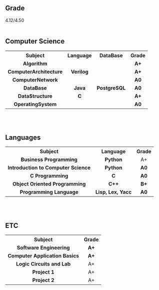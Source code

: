 <h2><strong>Grade</strong></h2>
4.12/4.50

<br/>
<br/>

<h2><strong>Computer Science</strong></h2>

<table>
  <tr>
    <th style="text-align: center;"><strong>Subject</strong></th>
    <th style="text-align: center;"><strong>Language</strong></th>
    <th style="text-align: center;"><strong>DataBase</strong></th>
    <th style="text-align: center;"><strong>Grade</strong></th>
  </tr>
  <tr>
    <td style="text-align: center;"><strong>Algorithm</strong></td>
    <td style="text-align: center;"><strong></strong></td>
    <td style="text-align: center;"><strong></strong></td>
    <td style="text-align: center;"><strong>A+</strong></td>
  </tr>
  <tr>
    <td style="text-align: center;"><strong>ComputerArchitecture</strong></td>
    <td style="text-align: center;"><strong>Verilog</strong></td>
    <td style="text-align: center;"><strong></strong></td>
    <td style="text-align: center;"><strong>A+</strong></td>
  </tr>
  <tr>
    <td style="text-align: center;"><strong>ComputerNetwork</strong></td>
    <td style="text-align: center;"><strong></strong></td>
    <td style="text-align: center;"><strong></strong></td>
    <td style="text-align: center;"><strong>A0</strong></td>
  </tr>
  <tr>
    <td style="text-align: center;"><strong>DataBase</strong></td>
    <td style="text-align: center;"><strong>Java</strong></td>
    <td style="text-align: center;"><strong>PostgreSQL</strong></td>
    <td style="text-align: center;"><strong>A0</strong></td>
  </tr>
  <tr>
    <td style="text-align: center;"><strong>DataStructure</strong></td>
    <td style="text-align: center;"><strong>C</strong></td>
    <td style="text-align: center;"><strong></strong></td>
    <td style="text-align: center;"><strong>A+</strong></td>
  </tr>
  <tr>
    <td style="text-align: center;"><strong>OperatingSystem</strong></td>
    <td style="text-align: center;"><strong></strong></td>
    <td style="text-align: center;"><strong></strong></td>
    <td style="text-align: center;"><strong>A0</strong></td>
  </tr>
</table>

<br/>
<br/>

<strong><h2>Languages</strong></h2>

<table>
  <tr>
    <th style="text-align: center;"><strong>Subject</strong></th>
    <th style="text-align: center;"><strong>Language</strong></th>
    <th style="text-align: center;"><strong>Grade</strong></th>
  </tr>
  <tr>
    <td style="text-align: center;"><strong>Business Programming</strong></td>
    <td style="text-align: center;"><strong>Python</strong></td>
    <td style="text-align: center;"><strong></strong>A+</td>
  </tr>
  <tr>
    <td style="text-align: center;"><strong>Introduction to Computer Science</strong></td>
    <td style="text-align: center;"><strong>Python</strong></td>
    <td style="text-align: center;"><strong>A0</strong></td>
  </tr>
  <tr>
    <td style="text-align: center;"><strong>C Programming</strong></td>
    <td style="text-align: center;"><strong>C</strong></td>
    <td style="text-align: center;"><strong>A0</strong></td>
  </tr>
  <tr>
    <td style="text-align: center;"><strong>Object Oriented Programming</strong></td>
    <td style="text-align: center;"><strong>C++</strong></td>
    <td style="text-align: center;"><strong>B+</strong></td>
  </tr>
  <tr>
    <td style="text-align: center;"><strong>Programming Language</strong></td>
    <td style="text-align: center;"><strong>Lisp, Lex, Yacc</strong></td>
    <td style="text-align: center;"><strong>A0</strong></td>
  </tr>
</table>

<br/>
<br/>

<strong><h2>ETC</strong></h2>

<table>
  <tr>
    <th style="text-align: center;"><strong>Subject</strong></th>
    <th style="text-align: center;"><strong>Grade</strong></th>
  </tr>
  <tr>
    <td style="text-align: center;"><strong>Software Engineering</strong></td>
    <td style="text-align: center;"><strong>A+</strong></td>
  </tr>
  <tr>
    <td style="text-align: center;"><strong>Computer Application Basics</strong></td>
    <td style="text-align: center;"><strong>A+</strong></td>
  </tr>
  <tr>
    <td style="text-align: center;"><strong>Logic Circuits and Lab</strong></td>
    <td style="text-align: center;"><strong></strong>A+</td>
  </tr>
  <tr>
    <td style="text-align: center;"><strong>Project 1</strong></td>
    <td style="text-align: center;"><strong></strong>A+</td>
  </tr>
  <tr>
  <td style="text-align: center;"><strong>Project 2</strong></td>
  <td style="text-align: center;"><strong></strong>A+</td>
</tr>
</table>
